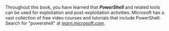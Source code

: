 Throughout this book, you have learned that **_PowerShell_** and related tools can be used for exploitation and post-exploitation activities. Microsoft has a vast collection of free video courses and tutorials that include PowerShell. Search for "powershell" at _[learn.microsoft.com](https://learn.microsoft.com/en-us/search/?terms=powershell&category=Training)_.

